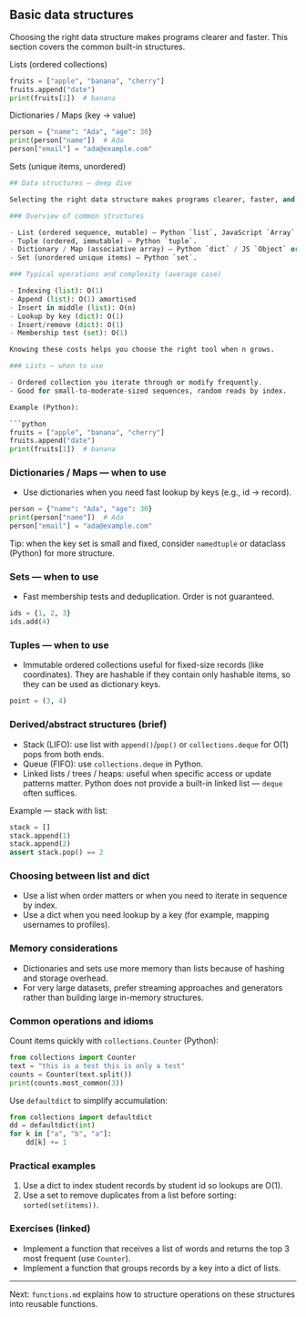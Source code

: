 ## Basic data structures

Choosing the right data structure makes programs clearer and faster. This section covers the common built-in structures.

Lists (ordered collections)

```python
fruits = ["apple", "banana", "cherry"]
fruits.append("date")
print(fruits[1])  # banana
```

Dictionaries / Maps (key → value)

```python
person = {"name": "Ada", "age": 30}
print(person["name"])  # Ada
person["email"] = "ada@example.com"
```

Sets (unique items, unordered)

```python
## Data structures — deep dive

Selecting the right data structure makes programs clearer, faster, and less bug-prone. This page reviews common built-in structures, their properties, typical operations and costs, and practical examples.

### Overview of common structures

- List (ordered sequence, mutable) — Python `list`, JavaScript `Array`.
- Tuple (ordered, immutable) — Python `tuple`.
- Dictionary / Map (associative array) — Python `dict` / JS `Object` or `Map`.
- Set (unordered unique items) — Python `set`.

### Typical operations and complexity (average case)

- Indexing (list): O(1)
- Append (list): O(1) amortised
- Insert in middle (list): O(n)
- Lookup by key (dict): O(1)
- Insert/remove (dict): O(1)
- Membership test (set): O(1)

Knowing these costs helps you choose the right tool when n grows.

### Lists — when to use

- Ordered collection you iterate through or modify frequently.
- Good for small-to-moderate-sized sequences, random reads by index.

Example (Python):

```python
fruits = ["apple", "banana", "cherry"]
fruits.append("date")
print(fruits[1])  # banana
```

### Dictionaries / Maps — when to use

- Use dictionaries when you need fast lookup by keys (e.g., id → record).

```python
person = {"name": "Ada", "age": 30}
print(person["name"])  # Ada
person["email"] = "ada@example.com"
```

Tip: when the key set is small and fixed, consider `namedtuple` or dataclass (Python) for more structure.

### Sets — when to use

- Fast membership tests and deduplication. Order is not guaranteed.

```python
ids = {1, 2, 3}
ids.add(4)
```

### Tuples — when to use

- Immutable ordered collections useful for fixed-size records (like coordinates). They are hashable if they contain only hashable items, so they can be used as dictionary keys.

```python
point = (3, 4)
```

### Derived/abstract structures (brief)

- Stack (LIFO): use list with `append()`/`pop()` or `collections.deque` for O(1) pops from both ends.
- Queue (FIFO): use `collections.deque` in Python.
- Linked lists / trees / heaps: useful when specific access or update patterns matter. Python does not provide a built-in linked list — `deque` often suffices.

Example — stack with list:

```python
stack = []
stack.append(1)
stack.append(2)
assert stack.pop() == 2
```

### Choosing between list and dict

- Use a list when order matters or when you need to iterate in sequence by index.
- Use a dict when you need lookup by a key (for example, mapping usernames to profiles).

### Memory considerations

- Dictionaries and sets use more memory than lists because of hashing and storage overhead.
- For very large datasets, prefer streaming approaches and generators rather than building large in-memory structures.

### Common operations and idioms

Count items quickly with `collections.Counter` (Python):

```python
from collections import Counter
text = "this is a test this is only a test"
counts = Counter(text.split())
print(counts.most_common(3))
```

Use `defaultdict` to simplify accumulation:

```python
from collections import defaultdict
dd = defaultdict(int)
for k in ["a", "b", "a"]:
    dd[k] += 1
```

### Practical examples

1. Use a dict to index student records by student id so lookups are O(1).
2. Use a set to remove duplicates from a list before sorting: `sorted(set(items))`.

### Exercises (linked)

- Implement a function that receives a list of words and returns the top 3 most frequent (use `Counter`).
- Implement a function that groups records by a key into a dict of lists.

---

Next: `functions.md` explains how to structure operations on these structures into reusable functions.
